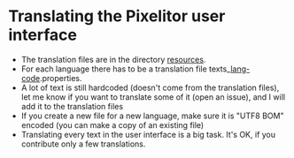 # Translating the Pixelitor user interface

- The translation files are in the directory [resources](blob/master/src/main/resources).
- For each language there has to be a translation file
  texts_<a href="https://en.wikipedia.org/wiki/List_of_ISO_639-1_codes">lang-code</a>.properties.
- A lot of text is still hardcoded (doesn't come from the translation files), let me know if you want to translate some
  of it (open an issue), and I will add it to the translation files
- If you create a new file for a new language, make sure it is "UTF8 BOM" encoded (you can make a copy of an existing
  file)
- Translating every text in the user interface is a big task. It's OK, if you contribute only a few translations.
 
 